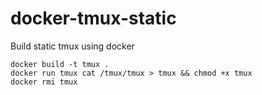 docker-tmux-static
==================

Build static tmux using docker

    docker build -t tmux .
    docker run tmux cat /tmux/tmux > tmux && chmod +x tmux
    docker rmi tmux
